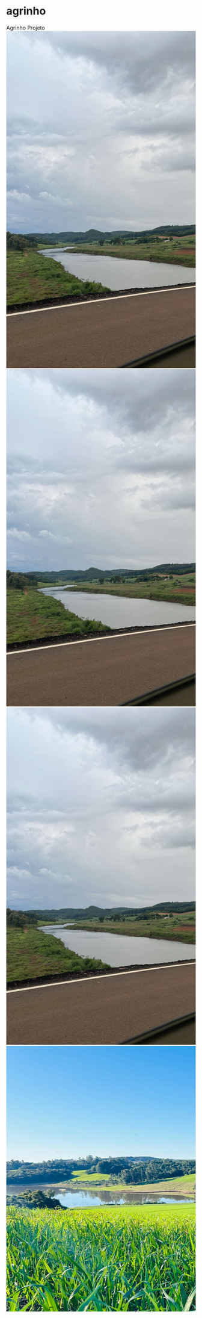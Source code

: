 # agrinho
Agrinho Projeto
![alt text](image-1.png)
![alt text](image-2.png)
![alt text](image-3.png)
![alt text](image-4.png)
